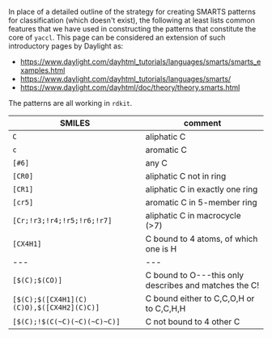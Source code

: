 In place of a detailed outline of the strategy for creating SMARTS patterns for classification (which doesn't exist), the following at least lists common features that we have used in constructing the patterns that constitute the core of `yaccl`.
This page can be considered an extension of such introductory pages by Daylight as:
* https://www.daylight.com/dayhtml_tutorials/languages/smarts/smarts_examples.html
* https://www.daylight.com/dayhtml_tutorials/languages/smarts/
* https://www.daylight.com/dayhtml/doc/theory/theory.smarts.html

The patterns are all working in `rdkit`.

SMILES | comment
--- | ---
`C` | aliphatic C
`c` | aromatic C
`[#6]` | any C
`[CR0]` | aliphatic C not in ring
`[CR1]` | aliphatic C in exactly one ring
`[cr5]` | aromatic C in 5-member ring
`[Cr;!r3;!r4;!r5;!r6;!r7]` | aliphatic C in macrocycle (>7)
`[CX4H1]` | C bound to 4 atoms, of which one is H
--- | ---
`[$(C);$(CO)]` | C bound to O---this only describes and matches the C!
`[$(C);$([CX4H1](C)(C)O),$([CX4H2](C)C)]` | C bound either to C,C,O,H or to C,C,H,H
`[$(C);!$(C(~C)(~C)(~C)~C)]` | C not bound to 4 other C
